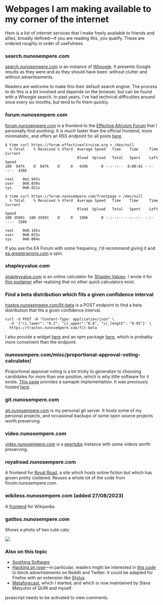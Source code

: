 Webpages I am making available to my corner of the internet
===========================================================

Here is a list of internet services that I make freely available to friends and allies, broadly defined—if you are reading this, you qualify. These are ordered roughly in order of usefulness. 

### search.nunosempere.com

[search.nunosempere.com](https://search.nunosempere.com/) is an instance of [Whoogle](https://github.com/benbusby/whoogle-search). It presents Google results as they were and as they should have been: without clutter and without advertisements.

Readers are welcome to make this their default search engine. The process to do this is a bit involved and depends on the browser, but can be found with a Whoogle search. In past years, I've had technical difficulties around once every six months, but tend to fix them quickly.

### forum.nunosempere.com

[forum.nunosempere.com](https://forum.nunosempere.com) is a frontend to the [Effective Altruism Forum](https://forum.effectivealtruism.org/) that I personally find soothing. It is *much* faster than the official frontend, more minimalistic, and offers an RSS endpoint for all posts [here](https://forum.nunosempere.com/feed).

```
$ time curl https://forum.effectivealtruism.org > /dev/null
  % Total    % Received % Xferd  Average Speed   Time    Time     Time  Current
                                 Dload  Upload   Total   Spent    Left  Speed
100  847k    0  847k    0     0   439k      0 --:--:--  0:00:01 --:--:--  438k

real    0m1.945s
user    0m0.030s
sys     0m0.021s

$ time curl https://forum.nunosempere.com/frontpage > /dev/null
  % Total    % Received % Xferd  Average Speed   Time    Time     Time  Current
                                 Dload  Upload   Total   Spent    Left  Speed
100 35091  100 35091    0     0   190k      0 --:--:-- --:--:-- --:--:--  190k

real    0m0.195s
user    0m0.025s
sys     0m0.004s
```

If you use the EA Forum with some frequency, I'd recommend giving it and [ea.greaterwrong.com](https://ea.greaterwrong.com/) a spin.

### shapleyvalue.com

[shapleyvalue.com](http://shapleyvalue.com/) is an online calculator for [Shapley Values](https://wikiless.northboot.xyz/wiki/Shapley_value?lang=en). I wrote it for [this explainer](https://forum.effectivealtruism.org/s/XbCaYR3QfDaeuJ4By/p/XHZJ9i7QBtAJZ6byW) after realizing that no other quick calculators exist.

### Find a beta distribution which fits a given confidence interval

[trastos.nunosempere.com/fit-beta](https://trastos.nunosempere.com/fit-beta) is a POST endpoint to find a beta distribution that fits a given confidence interval. 

```
curl -X POST -H "Content-Type: application/json" \
  -d '{"ci_lower": "0.2", "ci_upper":"0.8", "ci_length": "0.95"}' \
  https://trastos.nunosempere.com/fit-beta
```

I also provide a widget [here](https://nunosempere.com/blog/2023/03/15/fit-beta/) and an npm package [here](https://www.npmjs.com/package/fit-beta), which is probably more convenient than the endpoint.

### nunosempere.com/misc/proportional-approval-voting-calculator/

Proportional approval voting is a bit tricky to generalize to choosing candidates for more than one position, which is why little software for it exists. [This page](https://nunosempere.com/misc/proportional-approval-voting-calculator/) provides a samaple implementation. It was previously hosted [here](https://nunosempere.com/misc/proportional-approval-voting-calculator/).

### git.nunosempere.com

[git.nunosempere.com](https://git.nunosempere.com/) is my personal git server. It hosts some of my personal projects, and occasional backups of some open source projects worth preserving.

### video.nunosempere.com

[video.nunosempere.com](https://video.nunosempere.com) is a [peertube](https://github.com/Chocobozzz/PeerTube/) instance with some videos worth preserving. 

### royalroad.nunosempere.com

A frontend for [Royal Road](https://www.royalroad.com/), a site which hosts online fiction but which has grown pretty cluttered. Reuses a whole lot of the code from forum.nunosempere.com.

### wikiless.nunosempere.com (added 27/08/2023)

A [frontend](https://wikiless.nunosempere.com/) for Wikipedia. 

### gatitos.nunosempere.com

Shows a photo of two cute cats:

<img src="https://gatitos.nunosempere.com/">

### Also on this topic

- [Soothing Software](https://nunosempere.com/blog/2023/03/27/soothing-software/)
- [Hacking on rose](https://nunosempere.com/blog/2022/12/20/hacking-on-rose/)—in particular, readers might be interested in [this code](https://git.nunosempere.com/open.source/rosenrot/src/branch/master/plugins/style/style.js#L62) to block advertisements on Reddit and Twitter. It could be adapted for Firefox with an extension like [Stylus](https://addons.mozilla.org/en-US/firefox/addon/styl-us/).
- [Metaforecast](https://metaforecast.org/), which I started, and which is now maintained by Slava Matyuhin of QURI and myself.

<p>
  <section id='isso-thread'>
  <noscript>javascript needs to be activated to view comments.</noscript>
  </section>
</p>
